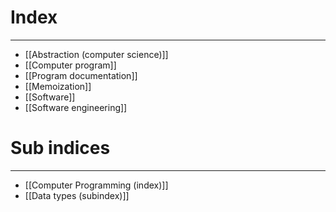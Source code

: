 # Index
---
- [[Abstraction (computer science)]]
- [[Computer program]]
- [[Program documentation]]
- [[Memoization]]
- [[Software]]
- [[Software engineering]]

# Sub indices
---
- [[Computer Programming (index)]]
- [[Data types (subindex)]]